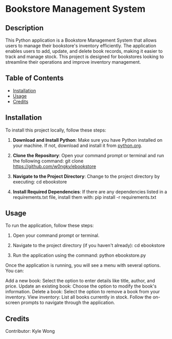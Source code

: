 # Bookstore Management System

## Description
This Python application is a Bookstore Management System that allows users to manage their bookstore's inventory efficiently. The application enables users to add, update, and delete book records, making it easier to track and manage stock. This project is designed for bookstores looking to streamline their operations and improve inventory management.

## Table of Contents
- [Installation](#installation)
- [Usage](#usage)
- [Credits](#credits)

## Installation
To install this project locally, follow these steps:

1. **Download and Install Python**: 
   Make sure you have Python installed on your machine. If not, download and install it from [python.org](https://www.python.org/downloads/).

2. **Clone the Repository**:
   Open your command prompt or terminal and run the following command:
      git clone https://github.com/w0ngky/ebookstore

3. **Navigate to the Project Directory**: 
   Change to the project directory by executing:
      cd ebookstore

4. **Install Required Dependencies**:
   If there are any dependencies listed in a requirements.txt file, install them with:
      pip install -r requirements.txt

## Usage
To run the application, follow these steps:

1. Open your command prompt or terminal.

2. Navigate to the project directory (if you haven't already):
   cd ebookstore

3. Run the application using the command:
   python ebookstore.py

Once the application is running, you will see a menu with several options. You can:

Add a new book: Select the option to enter details like title, author, and price.
Update an existing book: Choose the option to modify the book's information.
Delete a book: Select the option to remove a book from your inventory.
View inventory: List all books currently in stock.
Follow the on-screen prompts to navigate through the application.

## Credits
Contributor: Kyle Wong
